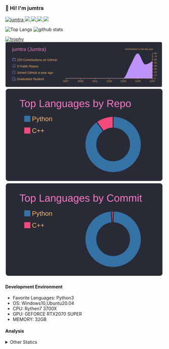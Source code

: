 ### 👋 Hi! I'm jumtra
<p align="left"> 
  <a href="https://github.com/jumtra/jumtra/">
    <img src="https://komarev.com/ghpvc/?username=jumtra" alt="jumtra" />
  </a>
  <a href="http://twitter.com/Jumtra1">
    <img height="20" src="https://img.shields.io/twitter/follow/Jumtra1?label=Twitter&logo=twitter&style=flat" />
  </a>
  <a href="https://github.com/jumtra">
    <img height="20" src="https://img.shields.io/github/followers/jumtra?label=follow&logo=github&style=flat" />
  </a>
  <a href="http://qiita.com/Jumtra">
    <img height="20" src="https://qiita-badge.apiapi.app/s/Jumtra/posts.svg" />
  </a>
  <a href="http://qiita.com/Jumtra">
    <img height="20" src="https://qiita-badge.apiapi.app/s/Jumtra/contributions.svg" />
  </a>
</p>

<p align="left"> 
  <img alt="Top Langs" height="150px" src="https://github-readme-stats.vercel.app/api/top-langs/?username=jumtra&layout=compact&count_private=true&show_icons=true&show_icons=true&theme=onedark" />
  <img alt="github stats" height="150px" src="https://github-readme-stats.vercel.app/api?username=jumtra&count_private=true&show_icons=true&show_icons=true&theme=onedark" />
</p>

[![trophy](https://github-profile-trophy.vercel.app/?username=jumtra&theme=gruvbox)](https://github.com/ryo-ma/github-profile-trophy)
[![](https://raw.githubusercontent.com/jumtra/jumtra/master/profile-summary-card-output/dracula/0-profile-details.svg)](https://github.com/vn7n24fzkq/github-profile-summary-cards)
[![](https://raw.githubusercontent.com/jumtra/jumtra/master/profile-summary-card-output/dracula/1-repos-per-language.svg)](https://github.com/vn7n24fzkq/github-profile-summary-cards)
[![](https://raw.githubusercontent.com/jumtra/jumtra/master/profile-summary-card-output/dracula/2-most-commit-language.svg)](https://github.com/vn7n24fzkq/github-profile-summary-cards)


#### Development Environment

- Favorite Languages: Python3
- OS: Windows10,Ubuntu20.04
- CPU: Rythen7 3700X
- GPU: GEFORCE RTX2070 SUPER
- MEMORY: 32GB

#### Analysis
<details>
  <summary>Other Statics</summary>
<!--START_SECTION:waka-->
![Profile Views](http://img.shields.io/badge/Profile%20Views-274-blue)

**🐱 My Github Data** 

> 🏆 31 Contributions in the Year 2021
 > 
> 📦 341.5 kB Used in Github's Storage 
 > 
> 💼 Opted to Hire
 > 
> 📜 3 Public Repositories 
 > 
> 🔑 9 Private Repositories  
 > 
**I'm an Early 🐤** 

```text
🌞 Morning    38 commits     ████░░░░░░░░░░░░░░░░░░░░░   19.39% 
🌆 Daytime    129 commits    ████████████████░░░░░░░░░   65.82% 
🌃 Evening    28 commits     ███░░░░░░░░░░░░░░░░░░░░░░   14.29% 
🌙 Night      1 commits      ░░░░░░░░░░░░░░░░░░░░░░░░░   0.51%

```
📅 **I'm Most Productive on Friday** 

```text
Monday       42 commits     █████░░░░░░░░░░░░░░░░░░░░   21.43% 
Tuesday      20 commits     ██░░░░░░░░░░░░░░░░░░░░░░░   10.2% 
Wednesday    30 commits     ███░░░░░░░░░░░░░░░░░░░░░░   15.31% 
Thursday     31 commits     ████░░░░░░░░░░░░░░░░░░░░░   15.82% 
Friday       48 commits     ██████░░░░░░░░░░░░░░░░░░░   24.49% 
Saturday     21 commits     ██░░░░░░░░░░░░░░░░░░░░░░░   10.71% 
Sunday       4 commits      ░░░░░░░░░░░░░░░░░░░░░░░░░   2.04%

```


📊 **This Week I Spent My Time On** 

```text
⌚︎ Time Zone: Asia/Tokyo

💬 Programming Languages: 
C++                      4 hrs 1 min         █████████████░░░░░░░░░░░░   54.18% 
Python                   2 hrs 22 mins       ████████░░░░░░░░░░░░░░░░░   32.03% 
JSON                     24 mins             █░░░░░░░░░░░░░░░░░░░░░░░░   5.55% 
R                        18 mins             █░░░░░░░░░░░░░░░░░░░░░░░░   4.15% 
Text                     17 mins             █░░░░░░░░░░░░░░░░░░░░░░░░   3.94%

🔥 Editors: 
VS Code                  7 hrs 26 mins       █████████████████████████   100.0%

🐱‍💻 Projects: 
Practice_CPP             4 hrs 12 mins       ██████████████░░░░░░░░░░░   56.58% 
RGNP                     1 hr 5 mins         ███░░░░░░░░░░░░░░░░░░░░░░   14.77% 
GNP-GA                   40 mins             ██░░░░░░░░░░░░░░░░░░░░░░░   9.15% 
GNP                      26 mins             █░░░░░░░░░░░░░░░░░░░░░░░░   5.96% 
クラスタリングTSP改              18 mins             █░░░░░░░░░░░░░░░░░░░░░░░░   4.22%

💻 Operating System: 
Windows                  7 hrs 26 mins       █████████████████████████   100.0%

```

**I Mostly Code in Python** 

```text
Python                   9 repos             ██████████████████████░░░   90.0% 
C++                      1 repo              ██░░░░░░░░░░░░░░░░░░░░░░░   10.0%

```


**Timeline**

![Chart not found](https://raw.githubusercontent.com/jumtra/jumtra/master/charts/bar_graph.png) 


 Last Updated on 23/07/2021
<!--END_SECTION:waka-->
 </details>
